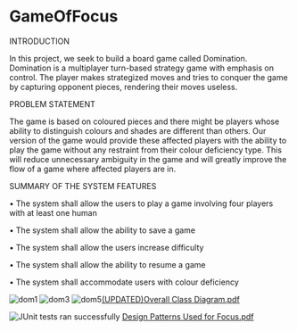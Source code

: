 # GameOfFocus

INTRODUCTION 

In this project, we seek to build a board game called Domination. Domination is a 
multiplayer turn-based strategy game with emphasis on control. The player makes 
strategized moves and tries to conquer the game by capturing opponent pieces, 
rendering their moves useless. 

PROBLEM STATEMENT 

The game is based on coloured pieces and there might be players whose ability to 
distinguish colours and shades are different than others. Our version of the game 
would provide these affected players with the ability to play the game without any 
restraint from their colour deficiency type. This will reduce unnecessary ambiguity 
in the game and will greatly improve the flow of a game where affected players are 
in.

SUMMARY OF THE SYSTEM FEATURES 

• The system shall allow the users to play a game involving four players with at least one human 

• The system shall allow the ability to save a game 

• The system shall allow the users increase difficulty 

• The system shall allow the ability to resume a game 

• The system shall accommodate users with colour deficiency 
 
![dom1](https://user-images.githubusercontent.com/77641869/172978476-eb5ef709-2530-4b75-983e-8e6833b24e45.PNG)
![dom3](https://user-images.githubusercontent.com/77641869/172978497-7a8bd478-15b4-42cf-b8c1-558d5c80d444.PNG)
![dom5](https://user-images.githubusercontent.com/77641869/172978503-483495ef-c0c9-4819-9840-4e0368fe0ae1.PNG)[(UPDATED)Overall Class Diagram.pdf](https://github.com/ProfPython/GameOfFocus/files/8875302/UPDATED.Overall.Class.Diagram.pdf)

![JUnit tests ran successfully ](https://user-images.githubusercontent.com/77641869/172978739-b7701262-3bc1-4447-a119-dce684b1781c.png)
[Design Patterns Used for Focus.pdf](https://github.com/ProfPython/GameOfFocus/files/8875308/Design.Patterns.Used.for.Focus.pdf)
